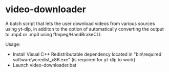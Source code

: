 # video-downloader

A batch script that lets the user download videos from various sources using yt-dlp, in additon to the option of automatically converting the output to .mp4 or .mp3 using ffmpeg/HandBrakeCLI.

Usage:
- Install Visual C++ Redistributable dependency located in "bin\required software\vcredist_x86.exe" (is required for yt-dlp to work)
- Launch video-downloader.bat
